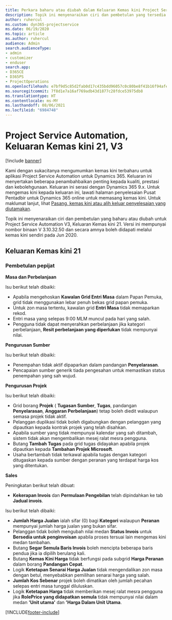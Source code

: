```yaml
---
title: Perkara baharu atau diubah dalam Keluaran Kemas kini Project Service Automation 21, V3
description: Topik ini menyenaraikan ciri dan pembetulan yang tersedia dalam Keluaran Kemas kini Project Service Automation 21, V3.
author: ruhercul
ms.custom: dyn365-projectservice
ms.date: 06/19/2020
ms.topic: article
ms.author: ruhercul
audience: Admin
search.audienceType:
- admin
- customizer
- enduser
search.app:
- D365CE
- D365PS
- ProjectOperations
ms.openlocfilehash: e7bf9d5c85d2fab0d17c435bdd96057c0c80be8f41b16f94afe6b1f554e7a9fe
ms.sourcegitcommit: 7f8d1e7a16af769adb43d1877c28fdce53975db8
ms.translationtype: HT
ms.contentlocale: ms-MY
ms.lasthandoff: 08/06/2021
ms.locfileid: "6984748"
---
```

# <a name="project-service-automation-update-release-21-v3"></a>Project Service Automation, Keluaran Kemas kini 21, V3

[!include [banner](../includes/psa-now-project-operations.md)]

Kami dengan sukacitanya mengumumkan kemas kini terbaharu untuk aplikasi Project Service Automation untuk Dynamics 365. Keluaran ini menyertakan beberapa penambahbaikan penting kepada kualiti, prestasi dan kebolehgunaan. Keluaran ini serasi dengan Dynamics 365 9.x. Untuk mengemas kini kepada keluaran ini, lawati halaman penyelesaian Pusat Pentadbir untuk Dynamics 365 online untuk memasang kemas kini. Untuk maklumat lanjut, lihat [Pasang, kemas kini atau alih keluar penyelesaian yang diutamakan](/power-platform/admin/install-remove-preferred-solution).

Topik ini menyenaraikan ciri dan pembetulan yang baharu atau diubah untuk Project Service Automation V3, Keluaran Kemas kini 21. Versi ini mempunyai nombor binaan V 3.10.32.50 dan secara amnya boleh didapati melalui kemas kini sendiri pada Jun 2020.

## <a name="update-release-21"></a>Keluaran Kemas kini 21

### <a name="bug-fixes"></a>Pembetulan pepijat

**Masa dan Perbelanjaan**

Isu berikut telah dibaiki:

- Apabila mengehoskan **Kawalan Grid Entri Masa** dalam Papan Pemuka, grid tidak menggunakan lebar penuh bekas grid papan pemuka.
- Untuk zon masa tertentu, kawalan grid **Entri Masa** tidak memaparkan rekod.
- Entri masa yang selepas 9:00 MLM muncul pada hari yang salah.
- Pengguna tidak dapat menyerahkan perbelanjaan jika kategori perbelanjaan, **Resit perbelanjaan yang diperlukan** tidak mempunyai nilai.

**Pengurusan Sumber**

Isu berikut telah dibaiki:

- Penempahan tidak aktif dipaparkan dalam pandangan **Penyelarasan**.
- Pencapaian sumber generik tiada pengesahan untuk memastikan status penempahan yang sah wujud.

**Pengurusan Projek**

Isu berikut telah dibaiki:

- Grid borang **Projek** ( **Tugasan Sumber**, **Tugas**, pandangan **Penyelarasan**, **Anggaran Perbelanjaan**) tetap boleh diedit walaupun semasa projek tidak aktif.
- Pelanggan duplikasi tidak boleh digabungkan dengan pelanggan yang dipautkan kepada kontrak projek yang telah disahkan.
- Apabila sumber yang tidak mempunyai kalendar yang sah ditambah, sistem tidak akan mengembalikan mesej ralat mesra pengguna.
- Butang **Tambah Tugas** pada grid tugas didayakan apabila projek dipautkan kepada **Tambahan Projek Microsoft**.
- Usaha bertambah tidak terkawal apabila tugas dengan kategori ditugaskan kepada sumber dengan peranan yang terdapat harga kos yang ditentukan.

**Sales**

Peningkatan berikut telah dibuat:

- **Kekerapan Invois** dan **Permulaan Pengebilan** telah dipindahkan ke tab **Jadual invois**.

Isu berikut telah dibaiki:

- **Jumlah Harga Jualan** ialah sifar (0) bagi **Kategori** walaupun **Peranan** mempunyai jumlah harga jualan yang bukan sifar.
- Pelanggan tidak boleh mengubah nilai medan **Status Invois** untuk **Bersedia untuk penginvoisan** apabila proses tersuai lain mengemas kini medan tambahan.
- Butang **Segar Semula Baris Invois** boleh mencipta beberapa baris pendua jika ia dipilih berulang kali.
- Butang **Kemas Kini Harga** tidak berfungsi pada subgrid **Harga Peranan** dalam borang **Pandangan Cepat**.
- Logik **Ketetapan Senarai Harga Jualan** tidak mengendalikan zon masa dengan betul, menyebabkan pemilihan senarai harga yang salah.
- **Jumlah Kos Sebenar** projek boleh dimatikan oleh jumlah pecahan selepas entri masa tunggal diluluskan.
- Logik **Ketetapan Harga** tidak memberikan mesej ralat mesra pengguna jika **RolePrice yang didapatkan semula** tidak mempunyai nilai dalam medan **'Unit utama'** dan **'Harga Dalam Unit Utama**.


[!INCLUDE[footer-include](../includes/footer-banner.md)]